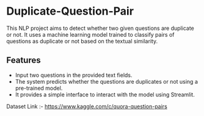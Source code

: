 # Duplicate-Question-Pair
This NLP project aims to detect whether two given questions are duplicate or not. 
It uses a machine learning model trained to classify pairs of questions as duplicate or not based on the textual similarity.

## Features
- Input two questions in the provided text fields.
- The system predicts whether the questions are duplicates or not using a pre-trained model.
- It provides a simple interface to interact with the model using Streamlit.

Dataset Link :- https://www.kaggle.com/c/quora-question-pairs
